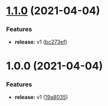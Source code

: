 # [1.1.0](https://github.com/Vonage/kafka-glue/compare/v1.0.0...v1.1.0) (2021-04-04)


### Features

* **release:** v1 ([bc273ef](https://github.com/Vonage/kafka-glue/commit/bc273eff824d80765ce6a0cb3aa7647fafa009f0))

# 1.0.0 (2021-04-04)


### Features

* **release:** v1 ([19a8035](https://github.com/Vonage/kafka-glue/commit/19a80359ae6d15a642f5acbec54947ced92da561))
